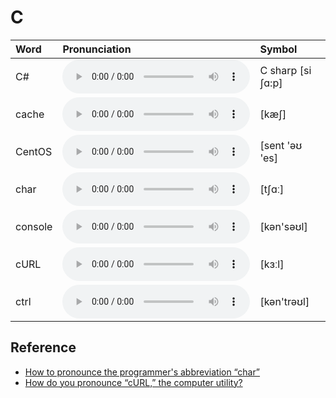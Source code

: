 
# C

| Word  | Pronunciation | Symbol |
| :-- | :-- | :-- |
| C# | <audio :src="$withBase('/audio/C%23.mp3')" controls="controls" controlslist="nodownload"></audio> | C sharp [si ʃɑ:p] |
| cache | <audio :src="$withBase('/audio/cache.mp3')" controls="controls" controlslist="nodownload"></audio> | [kæʃ] |
| CentOS | <audio :src="$withBase('/audio/CentOS.mp3')" controls="controls" controlslist="nodownload"></audio> | [sent 'əʊ 'es] |
| char | <audio :src="$withBase('/audio/char.mp3')" controls="controls" controlslist="nodownload"></audio> | [tʃɑː] |
| console | <audio :src="$withBase('/audio/console.mp3')" controls="controls" controlslist="nodownload"></audio> | [kən'səʊl] |
| cURL | <audio :src="$withBase('/audio/cURL.mp3')" controls="controls" controlslist="nodownload"></audio> | [kɜːl] |
| ctrl | <audio :src="$withBase('/audio/ctrl.mp3')" controls="controls" controlslist="nodownload"></audio> | [kən'trəʊl] |

## Reference

- [How to pronounce the programmer's abbreviation “char”](https://english.stackexchange.com/questions/60154/how-to-pronounce-the-programmers-abbreviation-char)
- [How do you pronounce “cURL,” the computer utility?](https://english.stackexchange.com/questions/48735/how-do-you-pronounce-curl-the-computer-utility?rq=1)

